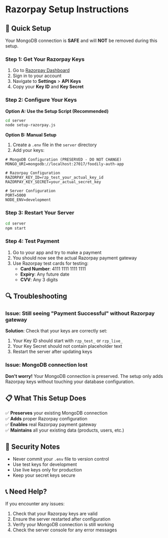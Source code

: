 # Razorpay Setup Instructions

## 🚀 Quick Setup

Your MongoDB connection is **SAFE** and will **NOT** be removed during this setup.

### Step 1: Get Your Razorpay Keys

1. Go to [Razorpay Dashboard](https://dashboard.razorpay.com/)
2. Sign in to your account
3. Navigate to **Settings** > **API Keys**
4. Copy your **Key ID** and **Key Secret**

### Step 2: Configure Your Keys

**Option A: Use the Setup Script (Recommended)**
```bash
cd server
node setup-razorpay.js
```

**Option B: Manual Setup**
1. Create a `.env` file in the `server` directory
2. Add your keys:
```env
# MongoDB Configuration (PRESERVED - DO NOT CHANGE)
MONGO_URI=mongodb://localhost:27017/foodily-auth-app

# Razorpay Configuration
RAZORPAY_KEY_ID=rzp_test_your_actual_key_id
RAZORPAY_KEY_SECRET=your_actual_secret_key

# Server Configuration
PORT=5000
NODE_ENV=development
```

### Step 3: Restart Your Server
```bash
cd server
npm start
```

### Step 4: Test Payment

1. Go to your app and try to make a payment
2. You should now see the actual Razorpay payment gateway
3. Use Razorpay test cards for testing:
   - **Card Number**: 4111 1111 1111 1111
   - **Expiry**: Any future date
   - **CVV**: Any 3 digits

## 🔍 Troubleshooting

### Issue: Still seeing "Payment Successful" without Razorpay gateway

**Solution**: Check that your keys are correctly set:
1. Your Key ID should start with `rzp_test_` or `rzp_live_`
2. Your Key Secret should not contain placeholder text
3. Restart the server after updating keys

### Issue: MongoDB connection lost

**Don't worry!** Your MongoDB connection is preserved. The setup only adds Razorpay keys without touching your database configuration.

## 📋 What This Setup Does

✅ **Preserves** your existing MongoDB connection  
✅ **Adds** proper Razorpay configuration  
✅ **Enables** real Razorpay payment gateway  
✅ **Maintains** all your existing data (products, users, etc.)  

## 🔐 Security Notes

- Never commit your `.env` file to version control
- Use test keys for development
- Use live keys only for production
- Keep your secret keys secure

## 📞 Need Help?

If you encounter any issues:
1. Check that your Razorpay keys are valid
2. Ensure the server restarted after configuration
3. Verify your MongoDB connection is still working
4. Check the server console for any error messages


























